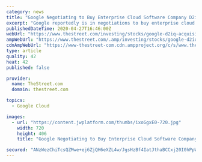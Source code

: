 ```yaml
---
category: news
title: "Google Negotiating to Buy Enterprise Cloud Software Company D2iQ"
excerpt: "Google reportedly is in negotiations to buy enterprise cloud software company D2iQ. Google is in negotiations to buy enterprise cloud software company D2iQ, a report said Monday, but the sale may not happen."
publishedDateTime: 2020-04-27T16:46:00Z
webUrl: "https://www.thestreet.com/investing/stocks/google-d2iq-acquisition-talks-cloud"
ampWebUrl: "https://www.thestreet.com/.amp/investing/stocks/google-d2iq-acquisition-talks-cloud"
cdnAmpWebUrl: "https://www-thestreet-com.cdn.ampproject.org/c/s/www.thestreet.com/.amp/investing/stocks/google-d2iq-acquisition-talks-cloud"
type: article
quality: 42
heat: 42
published: false

provider:
  name: TheStreet.com
  domain: thestreet.com

topics:
  - Google Cloud

images:
  - url: "https://content.jwplatform.com/thumbs/ixoGgxE0-720.jpg"
    width: 720
    height: 406
    title: "Google Negotiating to Buy Enterprise Cloud Software Company D2iQ"

secured: "ANzWezChiTcsQZMwe+ej6ZjQH6eXZL4w/JgsHzBf4IatJthaBCCxj20I0hPpWqo4FwI38TWw+xmeN4vu6a0I+ZPIaUvRohDt1J296ffn/DJryqF3Rm5cZs0PQcsPUX3TcYNw5TWjhy/SFrtYwUt4zgEaAmpWwaHV4AH+ui40B90S9XKUQTQkadwoqVU7QkZgob6BUzvvu9TphKckOricsBJvSGvTKd+/cvKX3R+UEnWy4phFeUMW9YjkKDS8XgP4SVBG5KGKxKyWZklQS0kRS92axb4EHGvipnmuaTVyCWtPosqkiiZsx+gkZZAJHaTzweyll85aEaKr+G/oA3dBURIuoVUSMULpb4h5jVM0pnQht4Dn/xNcXQ0/hd+cA92Za8Tm4AVz4aHko8VQN0OSxVO3OocE955bwOSQh+RjROQLse1dGVNtOSSXEQ52JJf+9gbEXUSiZNN0qv1ZdnxdzbW0DzsEw1StZo5jzNLqDZU=;fQuhTuMGVK+O9t7Sn/eA3Q=="
---
```


